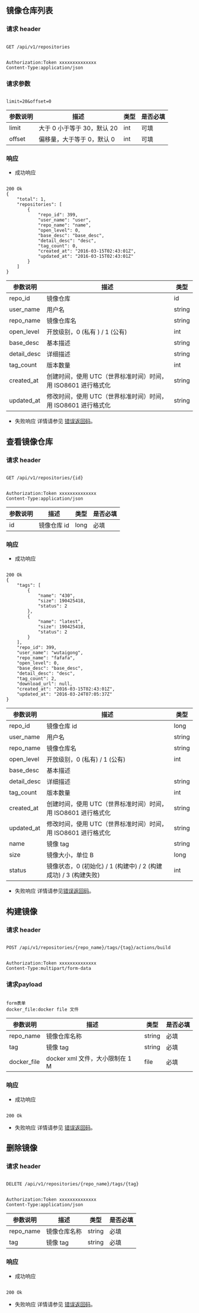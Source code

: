 ## **镜像仓库列表**

### 请求 header
<pre><code>
GET /api/v1/repositories
</code></pre>
<pre><code>
Authorization:Token xxxxxxxxxxxxxx
Content-Type:application/json
</code></pre>

### 请求参数
<pre><code>
limit=20&offset=0
</code></pre>

|**参数说明**|	    **描述**       |**类型**|**是否必填**|
|------------|---------------------|--------|------------|
|limit	|大于 0 小于等于 30，默认 20	|int	|可填|
|offset|	偏移量，大于等于 0，默认 0	|int|	可填|
### 响应

* 成功响应
<pre><code>
200 Ok
{
    "total": 1,
    "repositories": [
        {
            "repo_id": 399,
            "user_name": "user",
            "repo_name": "name",
            "open_level": 0,
            "base_desc": "base_desc",
            "detail_desc": "desc",
            "tag_count": 0,
            "created_at": "2016-03-15T02:43:01Z",
            "updated_at": "2016-03-15T02:43:01Z"
        }
    ]
}
</code></pre>

|**参数说明**|	     **描述**        |**类型**|
|------------|-----------------------|--------|
|repo_id	|镜像仓库 |id	|long|
|user_name|	用户名|	string|
repo_name	|镜像仓库名	|string|
|open_level|	开放级别，0 (私有 ) / 1 (公有)|	int|
|base_desc	|基本描述	|string|
|detail_desc|	详细描述|	string|
|tag_count	|版本数量	|int|
|created_at|	创建时间，使用 UTC（世界标准时间）时间，用 ISO8601 进行格式化|	string|
|updated_at	|修改时间，使用 UTC（世界标准时间）时间，用 ISO8601 进行格式化	|string|

* 失败响应 详情请参见 [错误返回码](https://github.com/cloudcomb-help/md/blob/master/%E5%AE%B9%E5%99%A8%E6%9C%8D%E5%8A%A1/%E5%AE%B9%E5%99%A8%E7%AE%A1%E7%90%86/%E4%BD%BF%E7%94%A8%E6%8C%87%E5%8D%97/API%E6%89%8B%E5%86%8C/OpenAPI%E9%94%99%E8%AF%AF%E5%93%8D%E5%BA%94.md)。

## **查看镜像仓库**

### 请求 header
<pre><code>
GET /api/v1/repositories/{id}
</code></pre>
<pre><code>
Authorization:Token xxxxxxxxxxxxxx
Content-Type:application/json
</code></pre>

|**参数说明**|	  **描述**     |**类型**|**是否必填**|
|------------|-----------------|--------|------------|
|id	|镜像仓库 id	|long	|必填|
### 响应

* 成功响应

<pre><code>
200 Ok
{
    "tags": [
        {
            "name": "430",
            "size": 190425418,
            "status": 2
        },
        {
            "name": "latest",
            "size": 190425418,
            "status": 2
        }
    ],
    "repo_id": 399,
    "user_name": "wutaigong",
    "repo_name": "fafafa",
    "open_level": 0,
    "base_desc": "base_desc",
    "detail_desc": "desc",
    "tag_count": 2,
    "download_url": null,
    "created_at": "2016-03-15T02:43:01Z",
    "updated_at": "2016-03-24T07:05:37Z"
}
</code></pre>


|**参数说明**|	   **描述**      |**类型**|
|------------|-------------------|--------|
|repo_id	|镜像仓库 id	|long|
|user_name|	用户名|	string|
|repo_name	|镜像仓库名	|string|
|open_level|	开放级别，0 (私有) / 1 (公有)|	int|
|base_desc|	基本描述|	|string|
|detail_desc	|详细描述	|string|
|tag_count|	版本数量|	int|
|created_at|	创建时间，使用 UTC（世界标准时间）时间，用 ISO8601 进行格式化|	string|
|updated_at	|修改时间，使用 UTC（世界标准时间）时间，用 ISO8601 进行格式化	|string|
|name|	镜像 tag|	string|
|size	|镜像大小，单位 B	|long|
|status|	镜像状态，0 (初始化) / 1 (构建中) / 2 (构建成功) / 3 (构建失败)|	int|
* 失败响应 详情请参见[错误返回码](https://github.com/cloudcomb-help/md/blob/master/%E5%AE%B9%E5%99%A8%E6%9C%8D%E5%8A%A1/%E5%AE%B9%E5%99%A8%E7%AE%A1%E7%90%86/%E4%BD%BF%E7%94%A8%E6%8C%87%E5%8D%97/API%E6%89%8B%E5%86%8C/OpenAPI%E9%94%99%E8%AF%AF%E5%93%8D%E5%BA%94.md)。

## **构建镜像**

### 请求 header
<pre><code>
POST /api/v1/repositories/{repo_name}/tags/{tag}/actions/build
</code></pre>
<pre><code>
Authorization:Token xxxxxxxxxxxxxx
Content-Type:multipart/form-data
</code></pre>
### 请求payload
<pre><code>
form表单
docker_file:docker file 文件
</code></pre>

|**参数说明**|	  **描述**    |**类型**|**是否必填**|
|------------|----------------|--------|------------|
|repo_name	|镜像仓库名称	|string	|必填|
|tag|	镜像 tag|	string|	必填|
|docker_file|	docker xml 文件，大小限制在 1 M	|file|	必填|
### 响应

* 成功响应

<pre><code>
200 Ok
</code></pre>
* 失败响应 详情请参见 [错误返回码](https://github.com/cloudcomb-help/md/blob/master/%E5%AE%B9%E5%99%A8%E6%9C%8D%E5%8A%A1/%E5%AE%B9%E5%99%A8%E7%AE%A1%E7%90%86/%E4%BD%BF%E7%94%A8%E6%8C%87%E5%8D%97/API%E6%89%8B%E5%86%8C/OpenAPI%E9%94%99%E8%AF%AF%E5%93%8D%E5%BA%94.md)。

## **删除镜像**

### 请求 header
<pre><code>
DELETE /api/v1/repositories/{repo_name}/tags/{tag}
</code></pre>
<pre><code>
Authorization:Token xxxxxxxxxxxxxx
Content-Type:application/json
</code></pre>

|**参数说明**|	    **描述**      |**类型**|**是否必填**|
|------------|--------------------|--------|------------|
|repo_name	|镜像仓库名称	|string	|必填|
|tag|	镜像 tag|	string|	必填|
### 响应
* 成功响应

<pre><code>
200 Ok
</code></pre>
* 失败响应 详情请参见 [错误返回码](https://github.com/cloudcomb-help/md/blob/master/%E5%AE%B9%E5%99%A8%E6%9C%8D%E5%8A%A1/%E5%AE%B9%E5%99%A8%E7%AE%A1%E7%90%86/%E4%BD%BF%E7%94%A8%E6%8C%87%E5%8D%97/API%E6%89%8B%E5%86%8C/OpenAPI%E9%94%99%E8%AF%AF%E5%93%8D%E5%BA%94.md)。